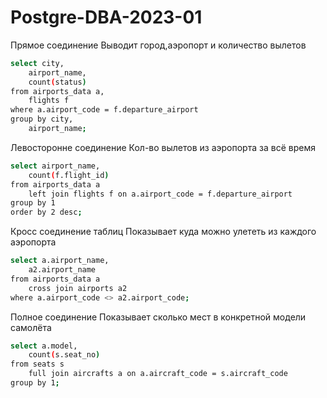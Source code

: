 # Postgre-DBA-2023-01

Прямое соединение
Выводит город,аэропорт и количество вылетов
```sh
select city,
    airport_name,
    count(status)
from airports_data a,
    flights f
where a.airport_code = f.departure_airport
group by city,
    airport_name;
```
Левосторонне соединение
Кол-во вылетов из аэропорта за всё время
```sh
select airport_name,
    count(f.flight_id)
from airports_data a
    left join flights f on a.airport_code = f.departure_airport
group by 1
order by 2 desc;
```
Кросс соединение таблиц
Показывает куда можно улететь из каждого аэропорта
```sh
select a.airport_name,
    a2.airport_name
from airports_data a
    cross join airports a2
where a.airport_code <> a2.airport_code;
```
Полное соединение
Показывает сколько мест в конкретной модели самолёта
```sh
select a.model,
    count(s.seat_no)
from seats s
    full join aircrafts a on a.aircraft_code = s.aircraft_code
group by 1;
```
